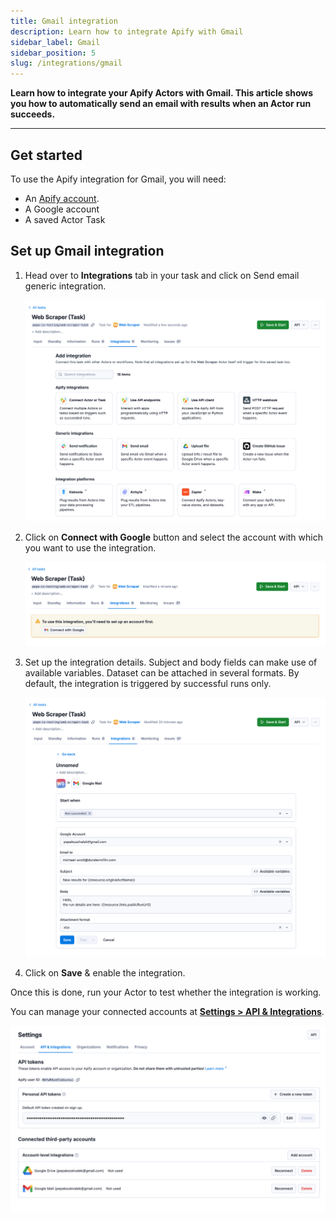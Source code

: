 ```yaml
---
title: Gmail integration
description: Learn how to integrate Apify with Gmail
sidebar_label: Gmail
sidebar_position: 5
slug: /integrations/gmail
---
```


**Learn how to integrate your Apify Actors with Gmail. This article shows you how to automatically send an email with results when an Actor run succeeds.**

---

## Get started

To use the Apify integration for Gmail, you will need:

- An [Apify account](https://console.apify.com/).
- A Google account
- A saved Actor Task

## Set up Gmail integration

1. Head over to **Integrations** tab in your task and click on Send email generic integration.

    ![Google Drive integration](../images/google/google-integrations-add.png)

1. Click on **Connect with Google** button and select the account with which you want to use the integration.

    ![Google Drive integration](../images/google/google-integrations-connect-gmail.png)

1. Set up the integration details. Subject and body fields can make use of available variables. Dataset can be attached in several formats.
 By default, the integration is triggered by successful runs only.

    ![Google Drive integration](../images/google/google-integrations-details-gmail.png)

1. Click on **Save** & enable the integration.

Once this is done, run your Actor to test whether the integration is working.

You can manage your connected accounts at **[Settings > API & Integrations](https://console.apify.com/settings/integrations)**.

![Google Drive integration](../images/google/google-integrations-accounts.png)

